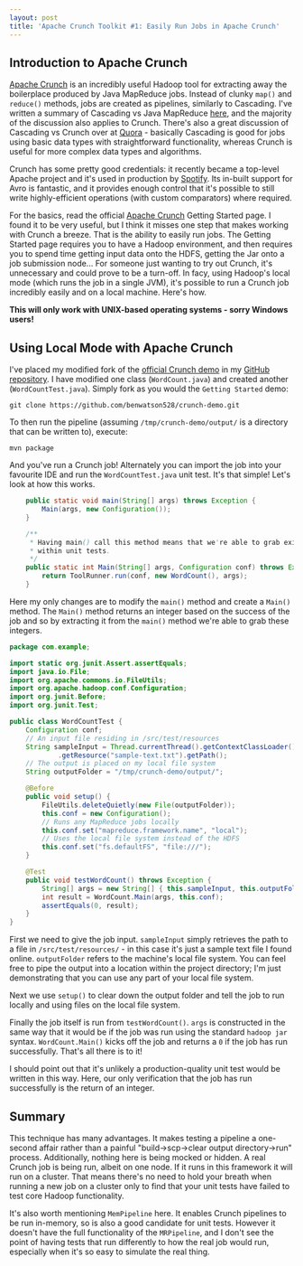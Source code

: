 ```yaml
---
layout: post
title: 'Apache Crunch Toolkit #1: Easily Run Jobs in Apache Crunch'
---
```


## Introduction to Apache Crunch

[Apache Crunch] is an incredibly useful Hadoop tool for extracting away the boilerplace produced by Java MapReduce jobs. Instead of clunky `map()` and `reduce()` methods, jobs are created as pipelines, similarly to Cascading. I've written a summary of Cascading vs Java MapReduce [here], and the majority of the discussion also applies to Crunch. There's also a great discussion of Cascading vs Crunch over at [Quora] - basically Cascading is good for jobs using basic data types with straightforward functionality, whereas Crunch is useful for more complex data types and algorithms.

Crunch has some pretty good credentials: it recently became a top-level Apache project and it's used in production by [Spotify]. Its in-built support for Avro is fantastic, and it provides enough control that it's possible to still write highly-efficient operations (with custom comparators) where required.

For the basics, read the official [Apache Crunch] Getting Started page. I found it to be very useful, but I think it misses one step that makes working with Crunch a breeze. That is the ability to easily run jobs. The Getting Started page requires you to have a Hadoop environment, and then requires you to spend time getting input data onto the HDFS, getting the Jar onto a job submission node... For someone just wanting to try out Crunch, it's unnecessary and could prove to be a turn-off. In facy, using Hadoop's local mode (which runs the job in a single JVM), it's possible to run a Crunch job incredibly easily and on a local machine. Here's how.

**This will only work with UNIX-based operating systems - sorry Windows users!**

## Using Local Mode with Apache Crunch
I've placed my modified fork of the [official Crunch demo] in my [GitHub repository]. I have modified one class (`WordCount.java`) and created another (`WordCountTest.java`). Simply fork as you would the `Getting Started` demo:

    git clone https://github.com/benwatson528/crunch-demo.git
    
To then run the pipeline (assuming `/tmp/crunch-demo/output/` is a directory that can be written to), execute:

    mvn package

And you've run a Crunch job! Alternately you can import the job into your favourite IDE and run the `WordCountTest.java` unit test. It's that simple! Let's look at how this works.

```java WordCount.java
	public static void main(String[] args) throws Exception {
		Main(args, new Configuration());
	}

	/**
	 * Having main() call this method means that we're able to grab exit codes
	 * within unit tests.
	 */
	public static int Main(String[] args, Configuration conf) throws Exception {
		return ToolRunner.run(conf, new WordCount(), args);
	}
```

Here my only changes are to modify the `main()` method and create a `Main()` method. The `Main()` method returns an integer based on the success of the job and so by extracting it from the `main()` method we're able to grab these integers.

```java WordCountTest.java
package com.example;

import static org.junit.Assert.assertEquals;
import java.io.File;
import org.apache.commons.io.FileUtils;
import org.apache.hadoop.conf.Configuration;
import org.junit.Before;
import org.junit.Test;

public class WordCountTest {
	Configuration conf;
	// An input file residing in /src/test/resources
	String sampleInput = Thread.currentThread().getContextClassLoader()
			.getResource("sample-text.txt").getPath();
	// The output is placed on my local file system
	String outputFolder = "/tmp/crunch-demo/output/";

	@Before
	public void setup() {
		FileUtils.deleteQuietly(new File(outputFolder));
		this.conf = new Configuration();
		// Runs any MapReduce jobs locally
		this.conf.set("mapreduce.framework.name", "local");
		// Uses the local file system instead of the HDFS
		this.conf.set("fs.defaultFS", "file:///");
	}

	@Test
	public void testWordCount() throws Exception {
		String[] args = new String[] { this.sampleInput, this.outputFolder };
		int result = WordCount.Main(args, this.conf);
		assertEquals(0, result);
	}
}
```

First we need to give the job input. `sampleInput` simply retrieves the path to a file in `/src/test/resources/` - in this case it's just a sample text file I found online. `outputFolder` refers to the machine's local file system. You can feel free to pipe the output into a location within the project directory; I'm just demonstrating that you can use any part of your local file system.

Next we use `setup()` to clear down the output folder and tell the job to run locally and using files on the local file system.

Finally the job itself is run from `testWordCount()`. `args` is constructed in the same way that it would be if the job was run using the standard `hadoop jar` syntax. `WordCount.Main()` kicks off the job and returns a `0` if the job has run successfully. That's all there is to it!

I should point out that it's unlikely a production-quality unit test would be written in this way. Here, our only verification that the job has run successfully is the return of an integer.


## Summary
This technique has many advantages. It makes testing a pipeline a one-second affair rather than a painful "build->scp->clear output directory->run" process. Additionally, nothing here is being mocked or hidden. A real Crunch job is being run, albeit on one node. If it runs in this framework it will run on a cluster. That means there's no need to hold your breath when running a new job on a cluster only to find that your unit tests have failed to test core Hadoop functionality.

It's also worth mentioning `MemPipeline` here. It enables Crunch pipelines to be run in-memory, so is also a good candidate for unit tests. However it doesn't have the full functionality of the `MRPipeline`, and I don't see the point of having tests that run differently to how the real job would run, especially when it's so easy to simulate the real thing.

[Apache Crunch]:http://crunch.apache.org/getting-started.html
[Spotify]:https://labs.spotify.com/2014/11/27/crunch/
[here]:https://hadoopathome.wordpress.com/2015/02/07/scalding-vs-java-mapreduce/
[Quora]:http://www.quora.com/What-are-the-differences-between-Crunch-and-Cascading
[GitHub repository]:https://github.com/benwatson528/crunch-demo
[official Crunch demo]:https://github.com/jwills/crunch-demo
